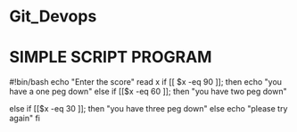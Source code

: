 # Git_Devops
# SIMPLE SCRIPT PROGRAM
#!bin/bash
echo "Enter the score"
read x
if [[ $x -eq 90 ]];
then
echo "you have a one peg down"
else if [[$x -eq 60 ]];
then "you have two peg down"

else if [[$x -eq 30 ]];
then "you have three peg down"
else
echo "please try again"
fi

